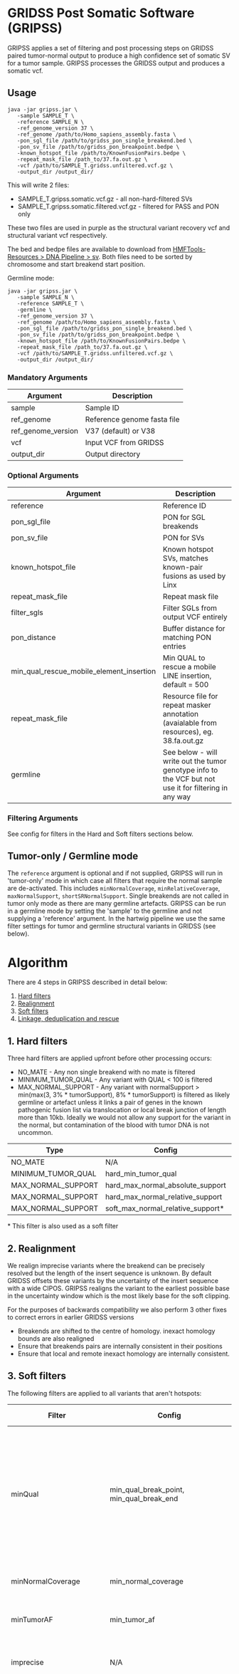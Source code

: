# GRIDSS Post Somatic Software (GRIPSS)

GRIPSS applies a set of filtering and post processing steps on GRIDSS paired tumor-normal output to produce a high confidence set of somatic SV for a tumor sample.
GRIPSS processes the GRIDSS output and produces a somatic vcf.

## Usage

```
java -jar gripss.jar \
   -sample SAMPLE_T \
   -reference SAMPLE_N \
   -ref_genome_version 37 \
   -ref_genome /path/to/Homo_sapiens_assembly.fasta \
   -pon_sgl_file /path/to/gridss_pon_single_breakend.bed \
   -pon_sv_file /path/to/gridss_pon_breakpoint.bedpe \
   -known_hotspot_file /path/to/KnownFusionPairs.bedpe \
   -repeat_mask_file /path_to/37.fa.out.gz \
   -vcf /path/to/SAMPLE_T.gridss.unfiltered.vcf.gz \
   -output_dir /output_dir/ 
```

This will write 2 files:
- SAMPLE_T.gripss.somatic.vcf.gz - all non-hard-filtered SVs
- SAMPLE_T.gripss.somatic.filtered.vcf.gz - filtered for PASS and PON only

These two files are used in purple as the structural variant recovery vcf and structural variant vcf respectively.

The bed and bedpe files are available to download from [HMFTools-Resources > DNA Pipeline > sv](https://console.cloud.google.com/storage/browser/hmf-public/HMFtools-Resources/dna_pipeline/). 
Both files need to be sorted by chromosome and start breakend start position.

Germline mode:

```
java -jar gripss.jar \
   -sample SAMPLE_N \
   -reference SAMPLE_T \
   -germline \
   -ref_genome_version 37 \
   -ref_genome /path/to/Homo_sapiens_assembly.fasta \
   -pon_sgl_file /path/to/gridss_pon_single_breakend.bed \
   -pon_sv_file /path/to/gridss_pon_breakpoint.bedpe \
   -known_hotspot_file /path/to/KnownFusionPairs.bedpe \
   -repeat_mask_file /path_to/37.fa.out.gz \
   -vcf /path/to/SAMPLE_T.gridss.unfiltered.vcf.gz \
   -output_dir /output_dir/ 
```

### Mandatory Arguments

Argument | Description 
---|---
sample | Sample ID
ref_genome | Reference genome fasta file
ref_genome_version | V37 (default) or V38
vcf | Input VCF from GRIDSS 
output_dir | Output directory

### Optional Arguments

Argument | Description 
---|---
reference | Reference ID
pon_sgl_file | PON for SGL breakends
pon_sv_file | PON for SVs
known_hotspot_file | Known hotspot SVs, matches known-pair fusions as used by Linx
repeat_mask_file | Repeat mask file
filter_sgls | Filter SGLs from output VCF entirely
pon_distance | Buffer distance for matching PON entries
min_qual_rescue_mobile_element_insertion | Min QUAL to rescue a mobile LINE insertion, default = 500
repeat_mask_file | Resource file for repeat masker annotation (avaialable from resources), eg. 38.fa.out.gz
germline | See below - will write out the tumor genotype info to the VCF but not use it for filtering in any way

### Filtering Arguments
See config for filters in the Hard and Soft filters sections below.


## Tumor-only / Germline mode
The `reference` argument is optional and if not supplied, GRIPSS will run in 'tumor-only' mode in which case  all filters that require the normal sample are de-activated. 
This includes `minNormalCoverage`, `minRelativeCoverage`, `maxNormalSupport`, `shortSRNormalSupport`.
Single breakends are not called in tumor only mode as there are many germline artefacts. GRIPSS can be run in a germline mode by setting the 'sample' to the germline and not supplying a 'reference' argument.
In the hartwig pipeline we use the same filter settings for tumor and germline structural variants in GRIDSS (see below). 
 
# Algorithm

There are 4 steps in GRIPSS described in detail below:
  1. [Hard filters](#1-hard-filters)
  2. [Realignment](#2-realignment)
  3. [Soft filters](#3-soft-filters)
  4. [Linkage, deduplication and rescue](#4-linkage-deduplication-and-rescue)

## 1. Hard filters

Three hard filters are applied upfront before other processing occurs:
* NO_MATE - Any non single breakend with no mate is filtered
* MINIMUM_TUMOR_QUAL - Any variant with QUAL < 100 is filtered
* MAX_NORMAL_SUPPORT - Any variant with normalSupport > min(max(3, 3% * tumorSupport), 8% * tumorSupport) is filtered as likely germline or artefact unless it links a pair of genes in the known pathogenic fusion list via translocation or local break junction of length more than 10kb. Ideally we would not allow any support for the variant in the normal, but contamination of the blood with tumor DNA is not uncommon.

Type | Config | Default 
---|---|---
NO_MATE | N/A | N/A  
MINIMUM_TUMOR_QUAL | hard_min_tumor_qual | 100  
MAX_NORMAL_SUPPORT | hard_max_normal_absolute_support | 3
MAX_NORMAL_SUPPORT | hard_max_normal_relative_support | 0.08
MAX_NORMAL_SUPPORT | soft_max_normal_relative_support* | 0.03

<nowiki>*</nowiki> This filter is also used as a soft filter

## 2. Realignment

We realign imprecise variants where the breakend can be precisely resolved but the length of the insert sequence is unknown.  By default GRIDSS offsets these variants by the uncertainty of the insert sequence with a wide CIPOS.  GRIPSS realigns the variant to the earliest possible base in the uncertainty window which is the most likely base for the soft clipping.

For the purposes of backwards compatibility we also perform 3 other fixes to correct errors in earlier GRIDSS versions
* Breakends are shifted to the centre of homology.  inexact homology bounds are also realigned
* Ensure that breakends pairs are internally consistent in their positions
* Ensure that local and remote inexact homology are internally consistent.

## 3. Soft filters
 
The following filters are applied to all variants that aren't hotspots:

Filter | Config | Default | Description / purpose
---|---|---|---
minQual | min_qual_break_point, min_qual_break_end | 400, SGL = 500 | Minimum absolute tumor support for variant. For PMS2 (an important MMR gene) only (including 10kb upstream and downstream) the minimum qual is set to half the normal value due to the poor mappability of PMS2 due to it's close homolog PMS2CL.
minNormalCoverage | min_normal_coverage | 8 | Variants with low coverage in germline may be germline variants.
minTumorAF | min_tumor_af | 0.005 | Low AF variants in high depth regions may be artefacts. SGLs use S0.015.
imprecise | N/A | FALSE | Imprecise variants may be artefacts linking low mappability regions of the genome.   
PON | PON files | FALSE | Breakpoint must be found < 3 times in our cohort in pon_sv_file (or pon_sgl_file in the case of breakends). The Hartwig PON files are generated from ~3800 germline samples. The PON excludes imprecise calls and breakpoints <75 qual score and breakends < 428 qual score.  Inexact homology is allowed in overlap and an additional 3p margin of error is allowed for. 
maxPolyAHomLength | N/A | 6 | Variants with long poly-A homology are frequent artefacts at low VAF
maxPolyGLength | N/A | 16 | Long stretches of poly-G/poly-C are extremely rare in the ref genome but are known sequencer artefacts.  Single breakends with insert sequences containing long polyG homopolymers are filtered.   This filter is also applied to break junctions where 1 end maps in any of the following POLY-G regions (v38: {chr2:32,916,190-32,916,630; chr4:41,216,410-41,216,450; chr17:44,569,050-44,569,090}; v37: {2:33,141,260-33,141,700; 4:41,218,427-41,218,467; 17:42646418-42646458}).
maxNormalRelativeSupport | soft_max_normal_relative_support* | 0.03 | Too many support reads from the normal sample relative to the tumor. Indicates the variant is likely germline or artefact.

<nowiki>*</nowiki> This argument is also used for one of the hard filters

We also have 9 special filters applying to specific variant categories:

Filter | Config | Default | Scope | Description 
---|---|---|---|---
minLength | min_length | 32 | DEL, DUP & INS | Minimum absolute length (including insert sequence length) for short DEL and DUP SV to be called. 
minSingleInsertLength | N/A | 16 | SGL | Minimum insert sequence length for a single breakend
singleStrandBias | max_short_strand_bias | 0.05<SB<0.95 | SGL (excluding polyA tails) | Minimum/maximum proportion of reads from the forward strand supporting the single breakend.   PMS2 is excluded from this rule due to the poor mappability and high homology
maxHomLengthShortInv | max_hom_length_short_inv | 6 | INV(<50b) | Very short INV with high homology are a common sequencer artefact
discordantPairSupport | N/A | TRUE | INV(<50b) | Breakpoints must have at least 1 read mapped at each end.  Filters if ASRP=RP=0.
shortStrandBias | N/A | TRUE | INS,DEL & DUP(<1kb) | Short DEL and DUP must be strand balanced
shortSRTumorSupport | N/A | TRUE | INS,DEL & DUP(<1kb) | Short DELs and DUPs must be supported by at least 1 split read or in the case of very short DEL and INS at least 1 supporting indel containing read.
shortSRNormalSupport | N/A | FALSE | INS,DEL & DUP(<1kb) | Short DELs and DUPs must not be supported by 1 split read or 1 indel containing read in the normal 
shortDelInsArtefact | N/A | TRUE | DEL(<1kb) | Filter any short DEL where the insert sequence length + 1 = deletion length, unless the insert sequence is identical to the reverse complement (ie a short reciprocal inversion).  This is a known GRIDSS artefact.

For targeted data with higher depth please see additional recommendations for filters [here](https://github.com/hartwigmedical/hmftools/blob/master/pipeline/README_TARGETED.md).

## 4. Linkage, deduplication and rescue

### A. Assembly linkage

Variants located on a single assembly are given a unique 'asm' identifier.

### B. Deduplication and transitive linkage

The GRIDSS output may contain structural variants which may be duplicated either by a single SV or by a chain of SVs with breakends proximate to each other which may or may not already be linked by assembly.
In the case where a variant is duplicated by a chain, we term this variant the spanning variant and these links to be transitive links.

For a variant to be marked as a duplicate, we must find 2 candidate transitive breakends which match the orientation and position of the spanning variant, within CIPOS bounds and allowing for the insert sequence length.
The CIPOS bounds for imprecise variants are ignored for this purpose and the match must be exact (see realignment section above).    

The candidate transitive breakends must be linkable in a continuous chain as one of the following cases:

* same variant - opposite breakends of the same SV
* same assembly - the 2 transitive SVs are part of the same assembly and oriented away from each other
* 1 transitive jump - the far breakend of the 2 transitive SVs / assemblies face each other and each link must be less than 1000 bases
* 2 transitive jumps - the far breakend of the 2 transitive SVs / assemblies both face opposite ends of a 3rd SV or assembly and each link must be less than 1000 bases

As a spanning variant may have multiple alternate paths, we first consider only assembly linked paths favouring those with the fewest jumps.  
If an assembly-only solution is unavailable we include up to two transitive jumps, but this must result in a single alternate path. 
If there are multiple alternate paths with transitive links, none will be selected.
 
If the deduplicated spanning variant is PRECISE, then the length of the insert sequence of the spanning variant must match the entire chain length of the transitive variants (again allowing for CIPOS bounds and insert sequence length of precise variants).  

Any single breakend which matches the position and orientation of another breakend or breakjunction (within CIPOS bounds) is also filtered as DEDUP.
GRIPSS prioritises retaining breakends / breakjunctions linked by assembly or transitive link, then breakends that are passing and finally by highest qual score. 

### C. Linkage by double stranded break

Double stranded break sites can lead to 2 proximate breakends in very close proximity with opposite orientation and either a small gap in between or a small overlap, frequently <30 bases.   GRIPSS links breakends with a unique 'DSB' id  where there is one and only one (non-DEDUPed) breakend within 30 bases (allowing for CIPOS bounds) with opposite orientation and both breakends have qual > 100.

### D. Rescue

Any breakend that is linked to a PASS breakend (by one of the 3 above rules) and is NOT filtered as DEDUP is rescued from soft filtering and marked as PASS. 
Breakend pairs that link a pair of genes to make a known pathogenic fusions are also rescued for all soft filters except maxPolyAHomLength.

To improve detection of mobile element insertions, we also rescue pairs of breakends or breakjunctions which are linked by ‘DSB’ and NOT PON filtered, 
with combined qual > 500 and with at least one of the breakends having the characteristic poly-A insert sequence tail of a mobile element insertion. 
We define a poly-A tail as 16 of the last 18 bases of the insert sequence are A. At the insertion site, negative oriented breakends must have poly-A tails 
at the end of the insert sequence and positive oriented breakends must have poly-T at the start of the insert sequence (if inserted on the reverse strand).

Note that for DSB and hotspot rescue, neither the rescued variant nor the rescuing variant is permitted to be a DEL, INS or DUP < 10kb in length.  

### E. Repeat masker annotation

Each variant with a BEALN (insert sequence alignment) is annotated with 4 additional fields from the entry with the most overlapping sequence from the repeat masker hg19.fa.out.gz file  which covers at least 10% and 20 bases of the alignment:

* INSRMP= Portion of inserted sequence whose alignment overlaps the repeatmasker repeat. 1.0 indicates the inserted sequence entirely mapping to the repeat
* INSRMRC=Inserted sequence repeatmasker repeat class  [matching repeat]
* INSRMRO=Inserted sequence repeatmasker repeat orientation
* INSRMRT=Inserted sequence repeatmasker repeat type [repeat class/family]

Note in the special case where more than 90% of the candidate alignment bases are  A or T then this is just reported as a simple_repeat A(n) or T(n) regardless of the repeatmasker annotation.

The INSRMRC and INSRMRT are used in various clustering rules downstream in LINX.   This functionality replaces fully the previous repeat masker post process for GRIDSS.  


## Counting Conventions in GRIPSS
- **Fragment support** - the count of supporting fragments for breakpoints is set to VF field from GRIDSS and for single breakends is set to BVF (with an exception that if a single breakend has BSC=BASRP=BASSR=0 then read support is set to 0).   The fragment support is used in the various support filters as described above
- **Qual score** - for breakpoints the qual is set to the qual.   For breakends the BAQ field (ie sum of qual for assembled reads supporting the breakend) is used for the qual except where the insert sequence has a poly-A tail in which case the BQ (qual of all reads supporting the breakend) is used.


## Version History and Download Links
- [2.3](https://github.com/hartwigmedical/hmftools/releases/tag/gripss-v2.3.4)
- [2.2](https://github.com/hartwigmedical/hmftools/releases/tag/gripss-v2.2)
- [2.1](https://github.com/hartwigmedical/hmftools/releases/tag/gripss-v2.1)
- [2.0](https://github.com/hartwigmedical/hmftools/releases/tag/gripss-v2.0)
- [1.12](https://github.com/hartwigmedical/hmftools/releases/tag/gripss-v1.12)
- [1.11](https://github.com/hartwigmedical/hmftools/releases/tag/gripss-v1.11)
- [1.10](https://github.com/hartwigmedical/hmftools/releases/tag/gripss-v1.10)
- [1.9](https://github.com/hartwigmedical/hmftools/releases/tag/gripss-v1.9)
- [1.8](https://github.com/hartwigmedical/hmftools/releases/tag/gripss-v1.8)
- [1.7](https://github.com/hartwigmedical/hmftools/releases/tag/gripss-v1.7)
- [1.6](https://github.com/hartwigmedical/hmftools/releases/tag/gripss-v1.6)
- [1.5](https://github.com/hartwigmedical/hmftools/releases/tag/gripss-v1.5)
- [1.4](https://github.com/hartwigmedical/hmftools/releases/tag/gripss-v1.4)
- [1.3](https://github.com/hartwigmedical/hmftools/releases/tag/gripss-v1.3)
- [1.2](https://github.com/hartwigmedical/hmftools/releases/tag/gripss-v1.2)
- [1.1](https://github.com/hartwigmedical/hmftools/releases/tag/gripss-v1.1)
- [1.0](https://github.com/hartwigmedical/hmftools/releases/tag/gripss-v1.0)
